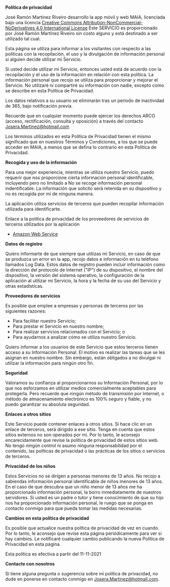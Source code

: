 **Política de privacidad**

José Ramón Martínez Riveiro desarrollo la app móvil y web MAIA, licenciada bajo una licencia [Creative Commons Attribution-NonCommercial-NoDerivatives 4.0 International License](https://creativecommons.org/licenses/by-nc-nd/4.0/) Este SERVICIO es proporcionado por José Ramón Martínez Riveiro sin costo alguno y está destinado a ser utilizado tal cual.

Esta página se utiliza para informar a los visitantes con respecto a las políticas con la recopilación, el uso y la divulgación de información personal si alguien decide utilizar mi Servicio.

Si usted decide utilizar mi Servicio, entonces usted está de acuerdo con la recopilación y el uso de la información en relación con esta política. La información personal que recojo se utiliza para proporcionar y mejorar el Servicio. No utilizaré ni compartiré su información con nadie, excepto como se describe en esta Política de Privacidad.

Los datos relativos a su usuario se eliminarán tras un periodo de inactividad de 365, bajo notificación previa.

Recuerde que en cualquier momento puede ejercer los derechos ARCO (acceso, rectificación, consulta y oposición) a través del contacto Josera.Martinez@hotmail.com

Los términos utilizados en esta Política de Privacidad tienen el mismo significado que en nuestros Términos y Condiciones, a los que se puede acceder en MAIA, a menos que se defina lo contrario en esta Política de Privacidad.

**Recogida y uso de la información**

Para una mejor experiencia, mientras se utiliza nuestro Servicio, puedo requerir que nos proporcione cierta información personal identificable, incluyendo pero no limitado a No se recoge información personal indentificable. La información que solicito será retenida en su dispositivo y no es recogida por mí de ninguna manera.

La aplicación utiliza servicios de terceros que pueden recopilar información utilizada para identificarte.

Enlace a la política de privacidad de los proveedores de servicios de terceros utilizados por la aplicación

* [Amazon Web Service](https://d1.awsstatic.com/legal/privacypolicy/AWS_Privacy_Notice__Spanish_Translation.pdf)

**Datos de registro**

Quiero informarte de que siempre que utilizas mi Servicio, en caso de que se produzca un error en la app, recojo datos e información en tu teléfono llamados Log Data. Estos datos de registro pueden incluir información como la dirección del protocolo de Internet ("IP") de su dispositivo, el nombre del dispositivo, la versión del sistema operativo, la configuración de la aplicación al utilizar mi Servicio, la hora y la fecha de su uso del Servicio y otras estadísticas.

**Proveedores de servicios**

Es posible que emplee a empresas y personas de terceros por las siguientes razones:

* Para facilitar nuestro Servicio;
* Para prestar el Servicio en nuestro nombre;
* Para realizar servicios relacionados con el Servicio; o
* Para ayudarnos a analizar cómo se utiliza nuestro Servicio.

Quiero informar a los usuarios de este Servicio que estos terceros tienen acceso a su Información Personal. El motivo es realizar las tareas que se les asignan en nuestro nombre. Sin embargo, están obligados a no divulgar ni utilizar la información para ningún otro fin.

**Seguridad**

Valoramos su confianza al proporcionarnos su Información Personal, por lo que nos esforzamos en utilizar medios comercialmente aceptables para protegerla. Pero recuerde que ningún método de transmisión por Internet, o método de almacenamiento electrónico es 100% seguro y fiable, y no puedo garantizar su absoluta seguridad.

**Enlaces a otros sitios**

Este Servicio puede contener enlaces a otros sitios. Si hace clic en un enlace de terceros, será dirigido a ese sitio. Tenga en cuenta que estos sitios externos no son operados por mí. Por lo tanto, le aconsejo encarecidamente que revise la política de privacidad de estos sitios web. No tengo ningún control ni asumo ninguna responsabilidad por el contenido, las políticas de privacidad o las prácticas de los sitios o servicios de terceros.

**Privacidad de los niños**

Estos Servicios no se dirigen a personas menores de 13 años. No recojo a sabiendas información personal identificable de niños menores de 13 años. En el caso de que descubra que un niño menor de 13 años me ha proporcionado información personal, la borro inmediatamente de nuestros servidores. Si usted es un padre o tutor y tiene conocimiento de que su hijo nos ha proporcionado información personal, le ruego que se ponga en contacto conmigo para que pueda tomar las medidas necesarias.

**Cambios en esta política de privacidad**

Es posible que actualice nuestra política de privacidad de vez en cuando. Por lo tanto, le aconsejo que revise esta página periódicamente para ver si hay cambios. Le notificaré cualquier cambio publicando la nueva Política de Privacidad en esta página.

Esta política es efectiva a partir del 11-11-2021

**Contacte con nosotros**

Si tiene alguna pregunta o sugerencia sobre mi política de privacidad, no dude en ponerse en contacto conmigo en Josera.Martinez@hotmail.com.
